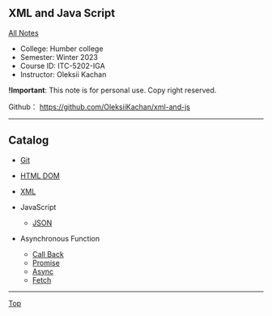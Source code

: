 ## XML and Java Script

[All Notes](../../index.md)

- College: Humber college
- Semester: Winter 2023
- Course ID: ITC-5202-IGA
- Instructor: Oleksii Kachan

**!Important**: This note is for personal use. Copy right reserved.

Github： https://github.com/OleksiiKachan/xml-and-js

---

## Catalog

- [Git](./Git/index.md)
- [HTML DOM](./html_dom.md)
- [XML](./xml.md)
- JavaScript

  - [JSON](./js/json.md)

- Asynchronous Function
  - [Call Back](./js/callback.md)
  - [Promise](./js/promise.md)
  - [Async](./js/async.md)
  - [Fetch](./js/fetch.md)

---

[Top](#xml-and-java-script)
